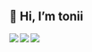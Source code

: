 
## 👋 Hi, I’m tonii

<a href="https://github.com/anuraghazra/github-readme-stats">
    <img align="left" src="https://github-readme-stats.vercel.app/api?username=takogames8&count_private=true&show_icons=true" />
</a>

<a href="https://github.com/anuraghazra/github-readme-stats">
    <img align="left" src="https://github-readme-stats.vercel.app/api/top-langs/?username=takogames" />
</a>

<a href="https://github.com/anuraghazra/github-readme-stats">
    <img align="left" src="https://github-profile-trophy.vercel.app/?username=takogames" />
</a>

<!--
**hiyuki2578/hiyuki2578** is a ✨ _special_ ✨ repository because its `README.md` (this file) appears on your GitHub profile.

I design keyboards and develop web to weaponize my autism.
